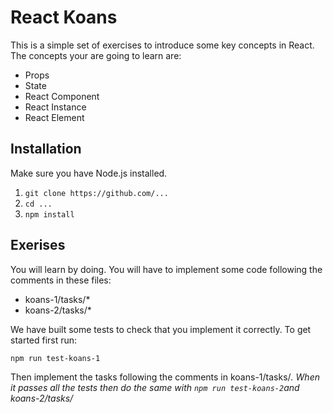 # React Koans

This is a simple set of exercises to introduce some key concepts in React. The concepts your are going to learn are:
  - Props
  - State
  - React Component
  - React Instance
  - React Element
  
## Installation

Make sure you have Node.js installed.

  1. `git clone https://github.com/...`
  2. `cd ...`
  3. `npm install`

##  Exerises

You will learn by doing. You will have to implement some code following the comments in these files:
  - koans-1/tasks/*
  - koans-2/tasks/*
  
We have built some tests to check that you implement it correctly. To get started first run:
  
  `npm run test-koans-1`
  
Then implement the tasks following the comments in koans-1/tasks/*. When it passes all the tests then do the same with `npm run test-koans-2`and koans-2/tasks/*